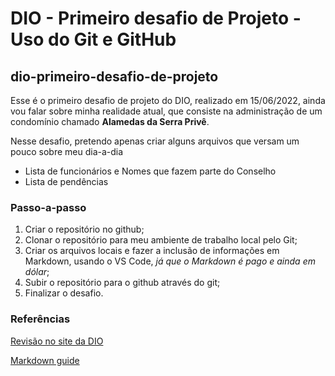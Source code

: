 # DIO - Primeiro desafio de Projeto - Uso do Git e GitHub
## dio-primeiro-desafio-de-projeto

Esse é o primeiro desafio de projeto do DIO, realizado em 15/06/2022, ainda vou falar sobre minha realidade atual, que consiste na administração de um condomínio chamado **Alamedas da Serra Privê**.

Nesse desafio, pretendo apenas criar alguns arquivos que versam um pouco sobre meu dia-a-dia

- Lista de funcionários e Nomes que fazem parte do Conselho
- Lista de pendências

### Passo-a-passo

1. Criar o repositório no github;
2. Clonar o repositório para meu ambiente de trabalho local pelo Git;
3. Criar os arquivos locais e fazer a inclusão de informações em Markdown, usando o VS Code, _já que o Markdown é pago e ainda em dólar_;
4. Subir o repositório para o github através do git;
5. Finalizar o desafio.

### Referências

[Revisão no site da DIO](https://web.dio.me/lab/criando-seu-primeiro-repositorio-no-github-para-compartilhar-seu-progresso/learning/e714fb1c-4990-4c47-99a5-d97703e40b4d)

[Markdown guide](https://www.markdownguide.org/basic-syntax/)
